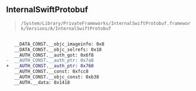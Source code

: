 ## InternalSwiftProtobuf

> `/System/Library/PrivateFrameworks/InternalSwiftProtobuf.framework/Versions/A/InternalSwiftProtobuf`

```diff

   __DATA_CONST.__objc_imageinfo: 0x8
   __DATA_CONST.__objc_selrefs: 0x18
   __AUTH_CONST.__auth_got: 0x6f8
-  __AUTH_CONST.__auth_ptr: 0x7a8
+  __AUTH_CONST.__auth_ptr: 0x760
   __AUTH_CONST.__const: 0xfcc8
   __AUTH_CONST.__objc_const: 0xb38
   __AUTH.__data: 0x1418

```
